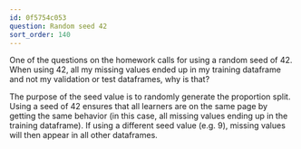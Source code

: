 ```yaml
---
id: 0f5754c053
question: Random seed 42
sort_order: 140
---
```


One of the questions on the homework calls for using a random seed of 42. When using 42, all my missing values ended up in my training dataframe and not my validation or test dataframes, why is that?

The purpose of the seed value is to randomly generate the proportion split. Using a seed of 42 ensures that all learners are on the same page by getting the same behavior (in this case, all missing values ending up in the training dataframe). If using a different seed value (e.g. 9), missing values will then appear in all other dataframes.